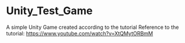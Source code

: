 # Unity_Test_Game

A simple Unity Game created according to the tutorial 
Reference to the tutorial: https://www.youtube.com/watch?v=XtQMytORBmM
